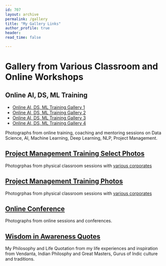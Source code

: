 ```yaml
---
id: 707    
layout: archive
permalink: /gallery
title: "My Gallery Links"
author_profile: true
header:
read_time: false

---
```


# Gallery from Various Classroom and Online Workshops

## Online AI, DS, ML Training
- [Online AI, DS, ML Training Gallery 1](/slider-online-sessions1)
- [Online AI, DS, ML Training Gallery 2](/slider-online-sessions2)
- [Online AI, DS, ML Training Gallery 3](/slider-online-sessions3)
- [Online AI, DS, ML Training Gallery 4](/slider-online-sessions4)
  
Photographs from online training, coaching and mentoring sessions on Data Science, AI, Machine Learning, Deep Learning, NLP, Project Management.

## [Project Management Training Select Photos](/slider-pm-selected-photos)
Photogrphas from physical classroom sessions with [various corporates](/clients)

## [Project Management Training Photos](/slider-pm-workshops)
Photogrphas from physical classroom sessions with [various corporates](/clients)

## [Online Conference](/slider-online-conferences)
Photographs from online sessions and conferences.

## [Wisdom in Awareness Quotes](/quotations-blog)
My Philosophy and Life Quotation from my life experiences and inspiration from Vendanta, Indian Philosphy and Great Masters, Gurus of Indic culture and traditions. 